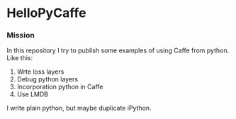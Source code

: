# HelloPyCaffe
### Mission
In this repository I try to publish some examples of using Caffe from python. 
Like this:  <br />
1. Wrte loss layers  
2. Debug python layers  
3. Incorporation python in Caffe  
4. Use LMDB  

I write plain python, but maybe duplicate iPython.
